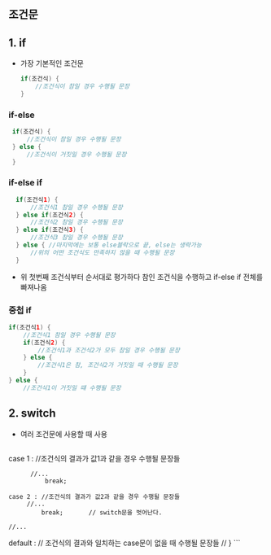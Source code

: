 ## 조건문

##  1. if  

- 가장 기본적인 조건문

  ```java
  if(조건식) {
      //조건식이 참일 경우 수행될 문장
  }
  ```

### if-else

 ```java
  if(조건식) {
      //조건식이 참일 경우 수행될 문장
  } else {
      //조건식이 거짓일 경우 수행될 문장
  }      
 ```

### if-else if
```java
  if(조건식1) {
      //조건식1 참일 경우 수행될 문장
  } else if(조건식2) {
      //조건식2 참일 경우 수행될 문장
  } else if(조건식3) {
      //조건식3 참일 경우 수행될 문장
  } else { //마지막에는 보통 else블락으로 끝, else는 생략가능
      //위의 어떤 조건식도 만족하지 않을 때 수행될 문장
  }  
```

- 위 첫번째 조건식부터 순서대로 평가하다 참인 조건식을 수행하고 if-else if 전체를 빠져나옴

### 중첩 if

``` java
if(조건식1) {
    //조건식1 참일 경우 수행될 문장
    if(조건식2) { 
        //조건식1과 조건식2가 모두 참일 경우 수행될 문장
    } else {
        //조건식1은 참, 조건식2가 거짓일 때 수행될 문장
    }      
} else {
    //조건식1이 거짓일 떄 수행될 문장
```

## 2. switch  

- 여러 조건문에 사용할 때 사용

    ```switch(조건식) {
case 1 :  //조건식의 결과가 값1과 같을 경우 수행될 문장들
    
          //...
              break;

    case 2 : //조건식의 결과가 값2과 같을 경우 수행될 문장들
         //...
             break;       // switch문을 벗어난다.

    //...
default :
             // 조건식의 결과와 일치하는 case문이 없을 때 수행될 문장들
         //
    } 
    ```
